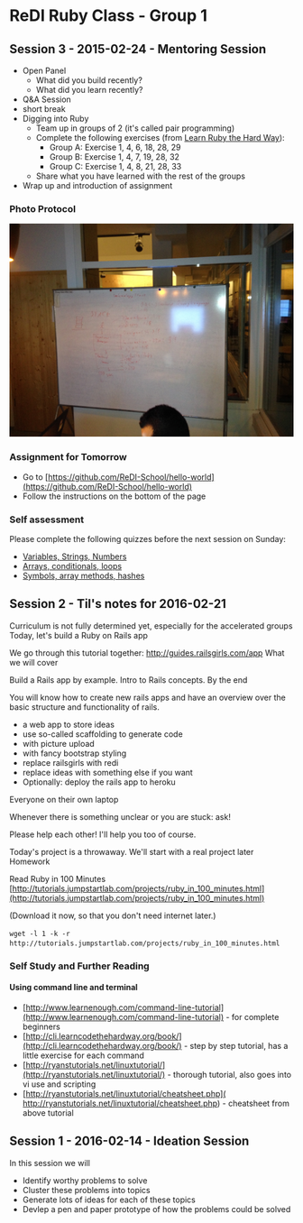 
# ReDI Ruby Class - Group 1
## Session 3 - 2015-02-24 - Mentoring Session
* Open Panel
    * What did you build recently?
    * What did you learn recently?
* Q&A Session
* short break
* Digging into Ruby
    * Team up in groups of 2 (it's called pair programming)
    * Complete the following exercises (from [Learn Ruby the Hard Way](http://learnrubythehardway.org/book/)):
        * Group A: Exercise 1, 4, 6, 18, 28, 29
        * Group B: Exercise 1, 4, 7, 19, 28, 32
        * Group C: Exercise 1, 4, 8, 21, 28, 33
    * Share what you have learned with the rest of the groups    
* Wrap up and introduction of assignment    

### Photo Protocol
![photo](images/photo-protocol-20160224.jpg)

### Assignment for Tomorrow
* Go to [https://github.com/ReDI-School/hello-world](https://github.com/ReDI-School/hello-world)
* Follow the instructions on the bottom of the page

### Self assessment
Please complete the following quizzes before the next session on Sunday:

* [Variables, Strings, Numbers](http://www.codequizzes.com/learn-ruby/variables-strings-numbers)                             
* [Arrays, conditionals, loops](  http://www.codequizzes.com/learn-ruby/arrays-conditionals-loops)
* [Symbols, array methods, hashes](http://www.codequizzes.com/learn-ruby/symbols-array-methods-hashes)

## Session 2 - Til's notes for 2016-02-21

Curriculum is not fully determined yet, especially for the accelerated groups
Today, let's build a Ruby on Rails app

We go through this tutorial together: http://guides.railsgirls.com/app
What we will cover

Build a Rails app by example. Intro to Rails concepts.
By the end

You will know how to create new rails apps and have an overview over the basic structure and functionality of rails.

* a web app to store ideas
* use so-called scaffolding to generate code
* with picture upload
* with fancy bootstrap styling
* replace railsgirls with redi
* replace ideas with something else if you want
* Optionally: deploy the rails app to heroku

Everyone on their own laptop

Whenever there is something unclear or you are stuck: ask!

Please help each other! I'll help you too of course.

Today's project is a throwaway. We'll start with a real project later
Homework

Read Ruby in 100 Minutes [http://tutorials.jumpstartlab.com/projects/ruby_in_100_minutes.html](http://tutorials.jumpstartlab.com/projects/ruby_in_100_minutes.html)

(Download it now, so that you don't need internet later.)

`wget -l 1 -k -r http://tutorials.jumpstartlab.com/projects/ruby_in_100_minutes.html`

### Self Study and Further Reading
#### Using command line and terminal

* [http://www.learnenough.com/command-line-tutorial](http://www.learnenough.com/command-line-tutorial) - for complete beginners
* [http://cli.learncodethehardway.org/book/](http://cli.learncodethehardway.org/book/) - step by step tutorial, has a little exercise for each command
* [http://ryanstutorials.net/linuxtutorial/](http://ryanstutorials.net/linuxtutorial/) - thorough tutorial, also goes into vi use and scripting
* [http://ryanstutorials.net/linuxtutorial/cheatsheet.php]( http://ryanstutorials.net/linuxtutorial/cheatsheet.php) - cheatsheet from above tutorial

## Session 1 - 2016-02-14 - Ideation Session
In this session we will

* Identify worthy problems to solve
* Cluster these problems into topics
* Generate lots of ideas for each of these topics
* Devlep a pen and paper prototype of how the problems could be solved
